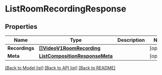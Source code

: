# ListRoomRecordingResponse

## Properties

Name | Type | Description | Notes
------------ | ------------- | ------------- | -------------
**Recordings** | [**[]VideoV1RoomRecording**](VideoV1RoomRecording.md) |  |[optional] 
**Meta** | [**ListCompositionResponseMeta**](ListCompositionResponseMeta.md) |  |[optional] 

[[Back to Model list]](../README.md#documentation-for-models) [[Back to API list]](../README.md#documentation-for-api-endpoints) [[Back to README]](../README.md)


